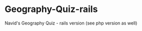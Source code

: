 Geography-Quiz-rails
====================

Navid's Geography Quiz - rails version (see php version as well)